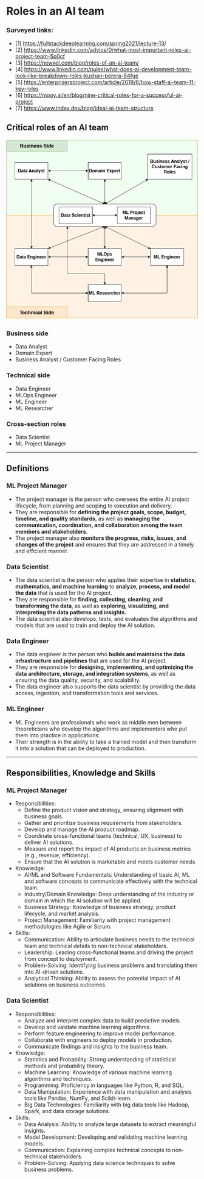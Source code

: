 # Roles in an AI team

### Surveyed links:
- [1] https://fullstackdeeplearning.com/spring2021/lecture-13/
- [2] https://www.linkedin.com/advice/0/what-most-important-roles-ai-project-team-5p0cf
- [3] https://newxel.com/blog/roles-of-an-ai-team/
- [4] https://www.linkedin.com/pulse/what-does-ai-development-team-look-like-breakdown-roles-kushan-perera-84fge
- [5] https://enterprisersproject.com/article/2019/6/how-staff-ai-team-11-key-roles
- [6] https://moov.ai/en/blog/nine-critical-roles-for-a-successful-ai-project
- [7] https://www.index.dev/blog/ideal-ai-team-structure


## Critical roles of an AI team
![alt text](AIRoles.drawio.png)
### Business side
- Data Analyst
- Domain Expert
- Business Analyst / Customer Facing Roles
### Technical side
- Data Engineer
- MLOps Engineer
- ML Engineer
- ML Researcher
### Cross-section roles
- Data Scientist
- ML Project Manager
----
## Definitions
### ML Project Manager
- The project manager is the person who oversees the entire AI project lifecycle, from planning and scoping to execution and delivery.
- They are responsible for **defining the project goals, scope, budget, timeline, and quality standards**, as well as **managing the communication, coordination, and collaboration among the team members and stakeholders**.
- The project manager also **monitors the progress, risks, issues, and changes of the project** and ensures that they are addressed in a timely and efficient manner.

### Data Scientist
- The data scientist is the person who applies their expertise in **statistics, mathematics, and machine learning** to **analyze, process, and model the data** that is used for the AI project.
- They are responsible for **finding, collecting, cleaning, and transforming the data**, as well as **exploring, visualizing, and interpreting the data patterns and insights.**
- The data scientist also develops, tests, and evaluates the algorithms and models that are used to train and deploy the AI solution.

### Data Engineer
- The data engineer is the person who **builds and maintains the data infrastructure and pipelines** that are used for the AI project.
- They are responsible for **designing, implementing, and optimizing the data architecture, storage, and integration systems**, as well as ensuring the data quality, security, and scalability.
- The data engineer also supports the data scientist by providing the data access, ingestion, and transformation tools and services.

### ML Engineer
- ML Engineers are professionals who work as middle men between theoreticians who develop the algorithms and implementers who put them into practice in applications. 
- Their strength is in the ability to take a trained model and then transform it into a solution that can be deployed to production.
----
## Responsibilities, Knowledge and Skills
### ML Project Manager
- Responsibilities:
    - Define the product vision and strategy, ensuring alignment with business goals.
    - Gather and prioritize business requirements from stakeholders.
    - Develop and manage the AI product roadmap.
    - Coordinate cross-functional teams (technical, UX, business) to deliver AI solutions.
    - Measure and report the impact of AI products on business metrics (e.g., revenue, efficiency).
    - Ensure that the AI solution is marketable and meets customer needs.
- Knowledge:
    - AI/ML and Software Fundamentals: Understanding of basic AI, ML and software concepts to communicate effectively with the technical team.
    - Industry/Domain Knowledge: Deep understanding of the industry or domain in which the AI solution will be applied.
    - Business Strategy: Knowledge of business strategy, product lifecycle, and market analysis.
    - Project Management: Familiarity with project management methodologies like Agile or Scrum.
- Skills:
    - Communication: Ability to articulate business needs to the technical team and technical details to non-technical stakeholders.
    - Leadership: Leading cross-functional teams and driving the project from concept to deployment.
    - Problem-Solving: Identifying business problems and translating them into AI-driven solutions.
    - Analytical Thinking: Ability to assess the potential impact of AI solutions on business outcomes.

### Data Scientist
- Responsibilities:
    - Analyze and interpret complex data to build predictive models.
    - Develop and validate machine learning algorithms.
    - Perform feature engineering to improve model performance.
    - Collaborate with engineers to deploy models in production.
    - Communicate findings and insights to the business team.
- Knowledge:
    - Statistics and Probability: Strong understanding of statistical methods and probability theory.
    - Machine Learning: Knowledge of various machine learning algorithms and techniques.
    - Programming: Proficiency in languages like Python, R, and SQL.
    - Data Manipulation: Experience with data manipulation and analysis tools like Pandas, NumPy, and Scikit-learn.
    - Big Data Technologies: Familiarity with big data tools like Hadoop, Spark, and data storage solutions.
- Skills:
    - Data Analysis: Ability to analyze large datasets to extract meaningful insights.
    - Model Development: Developing and validating machine learning models.
    - Communication: Explaining complex technical concepts to non-technical stakeholders.
    - Problem-Solving: Applying data science techniques to solve business problems.